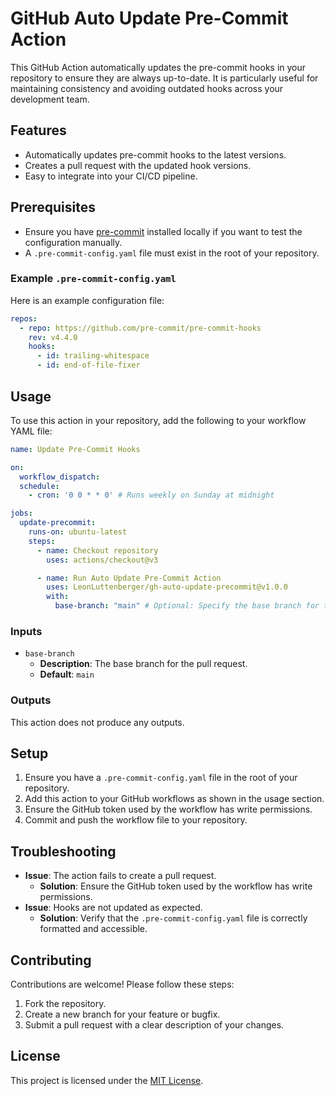 # GitHub Auto Update Pre-Commit Action

This GitHub Action automatically updates the pre-commit hooks in your repository to ensure they are always up-to-date. It is particularly useful for maintaining consistency and avoiding outdated hooks across your development team.

## Features

- Automatically updates pre-commit hooks to the latest versions.
- Creates a pull request with the updated hook versions.
- Easy to integrate into your CI/CD pipeline.

## Prerequisites

- Ensure you have [pre-commit](https://pre-commit.com/) installed locally if you want to test the configuration manually.
- A `.pre-commit-config.yaml` file must exist in the root of your repository.

### Example `.pre-commit-config.yaml`

Here is an example configuration file:

```yaml
repos:
  - repo: https://github.com/pre-commit/pre-commit-hooks
    rev: v4.4.0
    hooks:
      - id: trailing-whitespace
      - id: end-of-file-fixer
```

## Usage

To use this action in your repository, add the following to your workflow YAML file:

```yaml
name: Update Pre-Commit Hooks

on:
  workflow_dispatch:
  schedule:
    - cron: '0 0 * * 0' # Runs weekly on Sunday at midnight

jobs:
  update-precommit:
    runs-on: ubuntu-latest
    steps:
      - name: Checkout repository
        uses: actions/checkout@v3

      - name: Run Auto Update Pre-Commit Action
        uses: LeonLuttenberger/gh-auto-update-precommit@v1.0.0
        with:
          base-branch: "main" # Optional: Specify the base branch for the pull request
```

### Inputs

- `base-branch`
  - **Description**: The base branch for the pull request.
  - **Default**: `main`

### Outputs

This action does not produce any outputs.

## Setup

1. Ensure you have a `.pre-commit-config.yaml` file in the root of your repository.
2. Add this action to your GitHub workflows as shown in the usage section.
3. Ensure the GitHub token used by the workflow has write permissions.
4. Commit and push the workflow file to your repository.

## Troubleshooting

- **Issue**: The action fails to create a pull request.
  - **Solution**: Ensure the GitHub token used by the workflow has write permissions.
- **Issue**: Hooks are not updated as expected.
  - **Solution**: Verify that the `.pre-commit-config.yaml` file is correctly formatted and accessible.

## Contributing

Contributions are welcome! Please follow these steps:

1. Fork the repository.
2. Create a new branch for your feature or bugfix.
3. Submit a pull request with a clear description of your changes.

## License

This project is licensed under the [MIT License](LICENSE).
